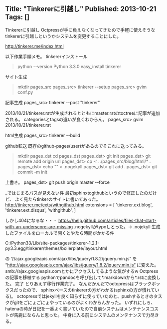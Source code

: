 Title: "Tinkererに引越し"
Published: 2013-10-21
Tags: []
---

Tinkererに引越し
Octpressが手に負えなくなってきたので手軽に使えそうな
tinkererに引越しというかシステムを変更することにした。

http://tinkerer.me/index.html

以下作業手順メモ。
tinkererインストール
> python --version
Python 3.3.0
> easy_install tinkerer

サイト生成
> mkdir pages_src
pages_src> tinkerer --setup
pages_src> gvim conf.py

記事生成
pages_src> tinkerer --post "tinkerer"

2013/10/21/tinkerer.rstが生成されるとともにmaster.rstのtoctreeに記事が追加される。
categoriesとtagsの違いが良くわからん。
pages_src> gvim 2013/10/21/tinkerer.rst

html生成
pages_src> tinkerer --build

github転送
既存のgithub-pages(user)があるのでそこれに送ってみる。
> mkdir pages_dst
> cd pages_dst
pages_dst> git init
pages_dst> git remote add origin url
pages_dst> cp -r ../pages_src/blog/html/* .
pages_dst> echo "" > .nogekyll
pages_dst> git add .
pages_dst> git commit -m init

上書き。
pages_dst> git push origin master --force

_ではじまるパスが見えない件
最初sphinxtogithubというので修正したのだけど、
よく見たらtinkerのサイトに書いてあった。
http://tinkerer.me/exts/withgithub.html
extensions = [
'tinkerer.ext.blog', 'tinkerer.ext.disqus', 'withgithub',
]

しかし404になるな・・・
https://help.github.com/articles/files-that-start-with-an-underscore-are-missing
.nogekyllがtypoしとった。-> .nojekyll
生成したファイルをローカルで開くとやたら時間がかかる件

C:/Python33/Lib/site-packages/tinkerer-1.2.1-py3.3.egg/tinkerer/themes/boilerplate/layout.html

の
”//ajax.googleapis.com/ajax/libs/jquery/1.8.2/jquery.min.js” を
“http://ajax.googleapis.com/ajax/libs/jquery/1.8.2/jquery.min.js“
に変えた。
smb://ajax.googleapis.comとかにアクセスしてるような気がするw
Octpressの記事を移植する
pythonでpandocを呼び出して*.markdownから*.rstに変換した。
完了
とりあえず移行作業完了。
なんだかんだでoctopressはブラックボックスだったので、
sphinxベースのtinkererの方がわかる(sphinxの方が慣れている)。
octopressではjekyllを良く知らずに使っていたのと、pushするときのタスクがgitをごにょごにょやっているのがよくわからんかった。
いずれにしろ、hatenaの時が日記を一番よく書いていたので自前システムはメンテナンスコストが馬鹿にならんと思った。
中身に入る前にシステムのメンテナンスで力尽きる。
